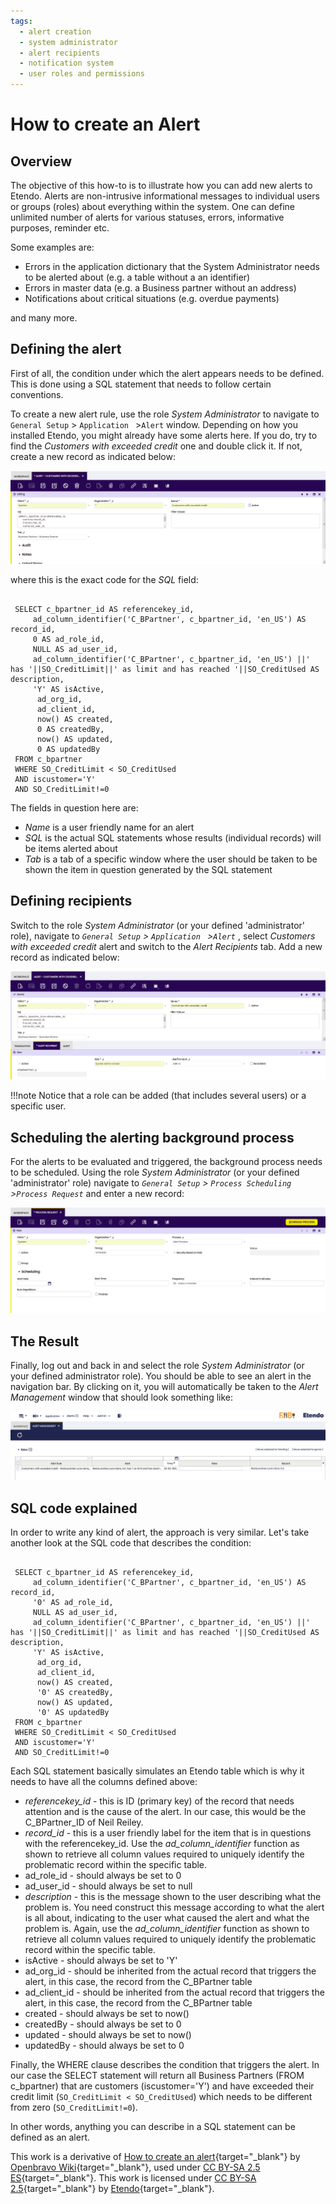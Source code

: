 ```yaml
---
tags: 
  - alert creation
  - system administrator
  - alert recipients
  - notification system
  - user roles and permissions
---
```



#  How to create an Alert
  
##  Overview

The objective of this how-to is to illustrate how you can add new  alerts  to
Etendo. Alerts are non-intrusive informational messages to individual users
or groups (roles) about everything within the system. One can define unlimited
number of alerts for various statuses, errors, informative purposes, reminder
etc. 

Some examples are:

  * Errors in the application dictionary that the System Administrator needs to be alerted about (e.g. a table without a an identifier)‏ 
  * Errors in master data (e.g. a Business partner without an address)‏ 
  * Notifications about critical situations (e.g. overdue payments)‏ 

and many more.

##  Defining the alert

First of all, the condition under which the alert appears needs to be defined.
This is done using a SQL statement that needs to follow certain conventions.

To create a new  alert  rule, use the role _*System Administrator*_ to navigate
to `General Setup` > `Application ` >`Alert` window. Depending on how you
installed Etendo, you might already have some alerts here. If you do, try
to find the _Customers with exceeded credit_ one and double click it. If not,
create a new record as indicated below:

  
![alt text](../../../assets/developer-guide/etendo-classic/how-to-guides/how_to_create_an_alert-0.png)


where this is the exact code for the *SQL* field:

    
    
     
     SELECT c_bpartner_id AS referencekey_id,
         ad_column_identifier('C_BPartner', c_bpartner_id, 'en_US') AS record_id,
         0 AS ad_role_id,
         NULL AS ad_user_id,
         ad_column_identifier('C_BPartner', c_bpartner_id, 'en_US') ||' has '||SO_CreditLimit||' as limit and has reached '||SO_CreditUsed AS description,
         'Y' AS isActive,
          ad_org_id, 
          ad_client_id, 
          now() AS created,  
          0 AS createdBy,  
          now() AS updated,
          0 AS updatedBy
     FROM c_bpartner 
     WHERE SO_CreditLimit < SO_CreditUsed
     AND iscustomer='Y'
     AND SO_CreditLimit!=0

The fields in question here are:

  * *Name* is a user friendly name for an alert 
  * *SQL* is the actual SQL statements whose results (individual records) will be items alerted about 
  * *Tab* is a tab of a specific window where the user should be taken to be shown the item in question generated by the SQL statement 


##  Defining recipients

Switch to the role _*System Administrator*_ (or your defined 'administrator'
role), navigate to _`General Setup` > `Application ` >`Alert`_ , select
_Customers with exceeded credit_ alert and switch to the  *Alert Recipients*
tab. Add a new record as indicated below:

  
![alt text](../../../assets/developer-guide/etendo-classic/how-to-guides/how_to_create_an_alert-1.png)

  
!!!note
    Notice that a role can be added (that includes several users) or a specific
    user.

##  Scheduling the alerting background process

For the alerts to be evaluated and triggered, the background process needs to
be scheduled. Using the role _*System Administrator*_ (or your defined 'administrator' role) navigate to _`General Setup` > `Process Scheduling ` >`Process Request`_ and enter a new record:

![alt text](../../../assets/developer-guide/etendo-classic/how-to-guides/how_to_create_an_alert-2.png)

##  The Result

Finally, log out and back in and select the role _*System Administrator*_ (or
your defined administrator role). You should be able to see an alert in the
navigation bar. By clicking on it, you will automatically be taken to the
_*Alert Management*_ window that should look something like:

  

![alt text](../../../assets/developer-guide/etendo-classic/how-to-guides/how_to_create_an_alert-3.png)

  

##  SQL code explained

In order to write any kind of alert, the approach is very similar. Let's take
another look at the SQL code that describes the condition:

    
    
     
     SELECT c_bpartner_id AS referencekey_id,
         ad_column_identifier('C_BPartner', c_bpartner_id, 'en_US') AS record_id,
         '0' AS ad_role_id,
         NULL AS ad_user_id,
         ad_column_identifier('C_BPartner', c_bpartner_id, 'en_US') ||' has '||SO_CreditLimit||' as limit and has reached '||SO_CreditUsed AS description,
         'Y' AS isActive,
          ad_org_id, 
          ad_client_id, 
          now() AS created,  
          '0' AS createdBy,  
          now() AS updated,
          '0' AS updatedBy
     FROM c_bpartner 
     WHERE SO_CreditLimit < SO_CreditUsed
     AND iscustomer='Y'
     AND SO_CreditLimit!=0

Each SQL statement basically simulates an Etendo table which is why it
needs to have all the columns defined above:

  * *referencekey_id* \- this is ID (primary key) of the record that needs attention and is the cause of the alert. In our case, this would be the C_BPartner_ID of Neil Reiley. 
  * *record_id* \- this is a user friendly label for the item that is in questions with the referencekey_id. Use the _ad_column_identifier_ function as shown to retrieve all column values required to uniquely identify the problematic record within the specific table. 
  * ad_role_id - should always be set to 0 
  * ad_user_id - should always be set to null 
  * *description* \- this is the message shown to the user describing what the problem is. You need construct this message according to what the alert is all about, indicating to the user what caused the alert and what the problem is. Again, use the _ad_column_identifier_ function as shown to retrieve all column values required to uniquely identify the problematic record within the specific table. 
  * isActive - should always be set to 'Y' 
  * ad_org_id - should be inherited from the actual record that triggers the alert, in this case, the record from the C_BPartner table 
  * ad_client_id - should be inherited from the actual record that triggers the alert, in this case, the record from the C_BPartner table 
  * created - should always be set to now() 
  * createdBy - should always be set to 0 
  * updated - should always be set to now() 
  * updatedBy - should always be set to 0 

Finally, the WHERE clause describes the condition that triggers the alert. In
our case the SELECT statement will return all Business Partners (FROM
c_bpartner) that are customers (iscustomer='Y') and have exceeded their credit
limit (`SO_CreditLimit < SO_CreditUsed`) which needs to be different from zero
(`SO_CreditLimit!=0`).

In other words, anything you can describe in a SQL statement can be defined as
an alert. 


This work is a derivative of [How to create an alert](http://wiki.openbravo.com/wiki/How_to_create_an_Alert){target="\_blank"} by [Openbravo Wiki](http://wiki.openbravo.com/wiki/Welcome_to_Openbravo){target="\_blank"}, used under [CC BY-SA 2.5 ES](https://creativecommons.org/licenses/by-sa/2.5/es/){target="\_blank"}. This work is licensed under [CC BY-SA 2.5](https://creativecommons.org/licenses/by-sa/2.5/){target="\_blank"} by [Etendo](https://etendo.software){target="\_blank"}.

